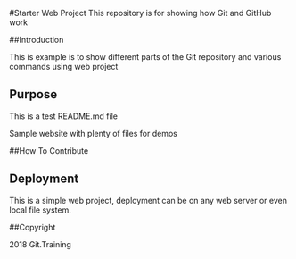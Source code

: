 #Starter Web Project
This repository is for showing how Git and GitHub work

##Introduction

This is example is to show different parts of 
the Git repository and various commands
using web project

## Purpose
This is a test README.md file

Sample website with plenty of files for demos

##How To Contribute


## Deployment

This is a simple web project, deployment can be
on any web server or even local file system.

##Copyright

2018 Git.Training
